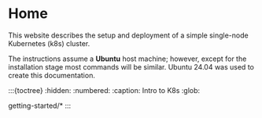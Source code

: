 Home 
=======

This website describes the setup and deployment of a simple single-node Kubernetes (k8s) cluster.

The instructions assume a **Ubuntu** host machine; however, except for the installation stage most commands will be similar.  Ubuntu 24.04 was used to create this documentation.

:::{toctree}
:hidden:
:numbered:
:caption: Intro to K8s
:glob:

getting-started/*
:::
